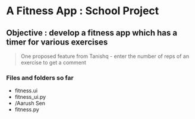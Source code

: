 # A Fitness App : School Project
## Objective : develop a fitness app which has a timer for various exercises
> One proposed feature from Tanishq - enter the number of reps of an exercise to get a comment

### Files and folders so far
* fitness.ui
* fitness_ui.py
* /Aarush Sen
* fitness.py